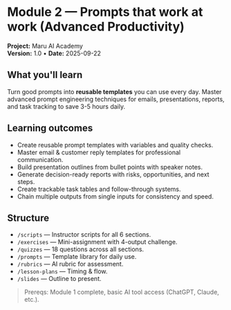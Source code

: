 # Module 2 — Prompts that work at work (Advanced Productivity)

**Project:** Maru AI Academy  
**Version:** 1.0 • **Date:** 2025-09-22

## What you'll learn
Turn good prompts into **reusable templates** you can use every day. Master advanced prompt engineering techniques for emails, presentations, reports, and task tracking to save 3-5 hours daily.

## Learning outcomes
- Create reusable prompt templates with variables and quality checks.
- Master email & customer reply templates for professional communication.
- Build presentation outlines from bullet points with speaker notes.
- Generate decision-ready reports with risks, opportunities, and next steps.
- Create trackable task tables and follow-through systems.
- Chain multiple outputs from single inputs for consistency and speed.

## Structure
- `/scripts` — Instructor scripts for all 6 sections.
- `/exercises` — Mini-assignment with 4-output challenge.
- `/quizzes` — 18 questions across all sections.
- `/prompts` — Template library for daily use.
- `/rubrics` — AI rubric for assessment.
- `/lesson-plans` — Timing & flow.
- `/slides` — Outline to present.

> Prereqs: Module 1 complete, basic AI tool access (ChatGPT, Claude, etc.).
